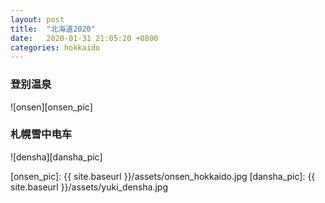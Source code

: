 ```yaml
---
layout: post
title:  "北海道2020"
date:   2020-01-31 21:05:20 +0800
categories: hokkaido
---
```


### 登别温泉
![onsen][onsen_pic]

### 札幌雪中电车
![densha][dansha_pic]

[onsen_pic]: {{ site.baseurl }}/assets/onsen_hokkaido.jpg
[dansha_pic]: {{ site.baseurl }}/assets/yuki_densha.jpg
